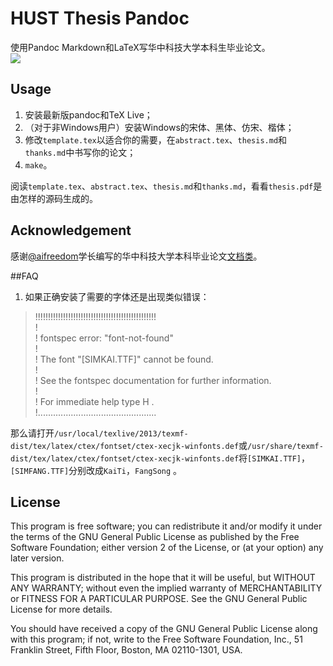 # HUST Thesis Pandoc

使用Pandoc Markdown和LaTeX写华中科技大学本科生毕业论文。  
![](https://raw.githubusercontent.com/Sicun/hust-thesis-pandoc/master/example/thesis-0.png)

## Usage

1. 安装最新版pandoc和TeX Live；
2. （对于非Windows用户）安装Windows的宋体、黑体、仿宋、楷体；
3. 修改`template.tex`以适合你的需要，在`abstract.tex`、`thesis.md`和`thanks.md`中书写你的论文；
4. `make`。

阅读`template.tex`、`abstract.tex`、`thesis.md`和`thanks.md`，看看`thesis.pdf`是由怎样的源码生成的。

## Acknowledgement

感谢[@aifreedom][aifreedom]学长编写的华中科技大学本科毕业论文[文档类][cls]。

[aifreedom]: http://xiesong.me/
[cls]: https://github.com/aifreedom/HUST-Undergraduate-Thesis

##FAQ

 1. 如果正确安装了需要的字体还是出现类似错误：
>!!!!!!!!!!!!!!!!!!!!!!!!!!!!!!!!!!!!!!!!!!!!!!!!  
 !  
 ! fontspec error: "font-not-found"  
 !  
 ! The font "[SIMKAI.TTF]" cannot be found.  
 !  
 ! See the fontspec documentation for further information.  
 !  
 ! For immediate help type H <return>.  
 !...............................................  

 那么请打开`/usr/local/texlive/2013/texmf-dist/tex/latex/ctex/fontset/ctex-xecjk-winfonts.def`或`/usr/share/texmf-dist/tex/latex/ctex/fontset/ctex-xecjk-winfonts.def`将`[SIMKAI.TTF]`，`[SIMFANG.TTF]`分别改成`KaiTi`，`FangSong` 。

## License

This program is free software; you can redistribute it and/or modify it under
the terms of the GNU General Public License as published by the Free Software
Foundation; either version 2 of the License, or (at your option) any later
version.

This program is distributed in the hope that it will be useful, but WITHOUT ANY
WARRANTY; without even the implied warranty of MERCHANTABILITY or FITNESS FOR A
PARTICULAR PURPOSE. See the GNU General Public License for more details.

You should have received a copy of the GNU General Public License along with
this program; if not, write to the Free Software Foundation, Inc., 51 Franklin
Street, Fifth Floor, Boston, MA 02110-1301, USA.

